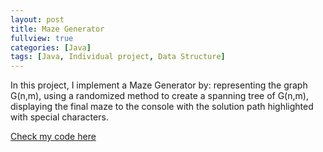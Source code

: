 ```yaml
---
layout: post
title: Maze Generator
fullview: true
categories: [Java]
tags: [Java, Individual project, Data Structure]
---
```

  In this project, I implement a Maze Generator by: representing the graph G(n,m), using a randomized method to create a spanning tree of G(n,m),
displaying the final maze to the console with the solution path highlighted with special characters.

<a class="btn btn-default" href="https://github.com/godofhand/TCSS-342-Maze-Generator">Check my code here</a>
